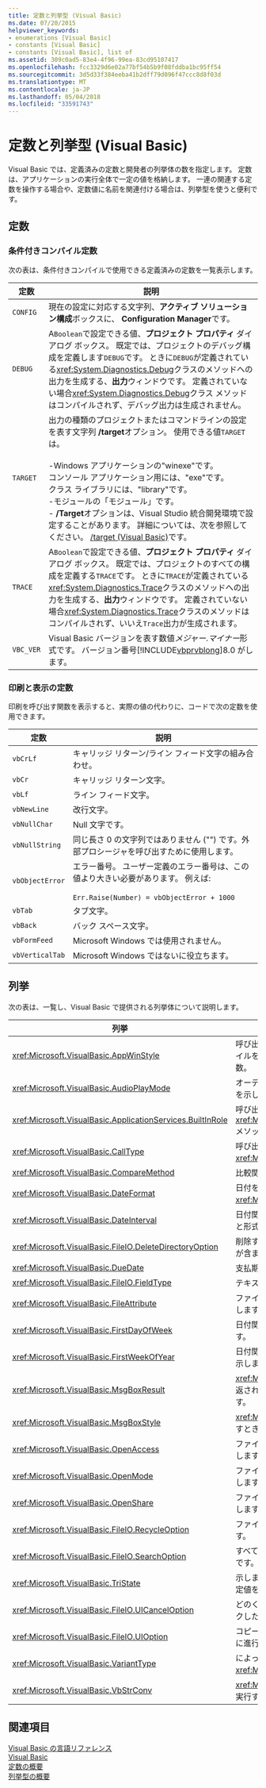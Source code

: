 ```yaml
---
title: 定数と列挙型 (Visual Basic)
ms.date: 07/20/2015
helpviewer_keywords:
- enumerations [Visual Basic]
- constants [Visual Basic]
- constants [Visual Basic], list of
ms.assetid: 309c0ad5-83e4-4f96-99ea-83cd95107417
ms.openlocfilehash: fcc3329d6e02a77bf54b5b9f08fddba1bc95ff54
ms.sourcegitcommit: 3d5d33f384eeba41b2dff79d096f47ccc8d8f03d
ms.translationtype: MT
ms.contentlocale: ja-JP
ms.lasthandoff: 05/04/2018
ms.locfileid: "33591743"
---
```

# <a name="constants-and-enumerations-visual-basic"></a>定数と列挙型 (Visual Basic)
Visual Basic では、定義済みの定数と開発者の列挙体の数を指定します。 定数は、アプリケーションの実行全体で一定の値を格納します。 一連の関連する定数を操作する場合や、定数値に名前を関連付ける場合は、列挙型を使うと便利です。  
  
## <a name="constants"></a>定数  
  
### <a name="conditional-compilation-constants"></a>条件付きコンパイル定数  
 次の表は、条件付きコンパイルで使用できる定義済みの定数を一覧表示します。  
  
|**定数**|**説明**|  
|---|---|  
|`CONFIG`|現在の設定に対応する文字列、**アクティブ ソリューション構成**ボックスに、 **Configuration Manager**です。|  
|`DEBUG`|A`Boolean`で設定できる値、**プロジェクト プロパティ** ダイアログ ボックス。 既定では、プロジェクトのデバッグ構成を定義します`DEBUG`です。 ときに`DEBUG`が定義されている<xref:System.Diagnostics.Debug>クラスのメソッドへの出力を生成する、**出力**ウィンドウです。 定義されていない場合<xref:System.Diagnostics.Debug>クラス メソッドはコンパイルされず、デバッグ出力は生成されません。|  
|`TARGET`|出力の種類のプロジェクトまたはコマンドラインの設定を表す文字列 **/target**オプション。 使用できる値`TARGET`は。<br /><br /> -Windows アプリケーションの"winexe"です。<br />コンソール アプリケーション用には、"exe"です。<br />クラス ライブラリには、"library"です。<br />-モジュールの「モジュール」です。<br />- **/Target**オプションは、Visual Studio 統合開発環境で設定することがあります。 詳細については、次を参照してください。 [/target (Visual Basic)](../../visual-basic/reference/command-line-compiler/target.md)です。|  
|`TRACE`|A`Boolean`で設定できる値、**プロジェクト プロパティ** ダイアログ ボックス。 既定では、プロジェクトのすべての構成を定義する`TRACE`です。 ときに`TRACE`が定義されている<xref:System.Diagnostics.Trace>クラスのメソッドへの出力を生成する、**出力**ウィンドウです。 定義されていない場合<xref:System.Diagnostics.Trace>クラスのメソッドはコンパイルされず、いいえ`Trace`出力が生成されます。|  
|`VBC_VER`|Visual Basic バージョンを表す数値*メジャー*.*マイナー*形式です。 バージョン番号[!INCLUDE[vbprvblong](~/includes/vbprvblong-md.md)]8.0 がします。|  
  
### <a name="print-and-display-constants"></a>印刷と表示の定数  
 印刷を呼び出す関数を表示すると、実際の値の代わりに、コードで次の定数を使用できます。  
  
|**定数**|**説明**|  
|---|---|  
|`vbCrLf`|キャリッジ リターン/ライン フィード文字の組み合わせ。|  
|`vbCr`|キャリッジ リターン文字。|  
|`vbLf`|ライン フィード文字。|  
|`vbNewLine`|改行文字。|  
|`vbNullChar`|Null 文字です。|  
|`vbNullString`|同じ長さ 0 の文字列ではありません ("") です。外部プロシージャを呼び出すために使用します。|  
|`vbObjectError`|エラー番号。 ユーザー定義のエラー番号は、この値より大きい必要があります。 例えば:<br /><br /> `Err.Raise(Number) = vbObjectError + 1000`|  
|`vbTab`|タブ文字。|  
|`vbBack`|バック スペース文字。|  
|`vbFormFeed`|Microsoft Windows では使用されません。|  
|`vbVerticalTab`|Microsoft Windows ではないに役立ちます。|  
  
## <a name="enumerations"></a>列挙  
 次の表は、一覧し、Visual Basic で提供される列挙体について説明します。  
  
|列挙|説明|  
|---|---|  
|<xref:Microsoft.VisualBasic.AppWinStyle>|呼び出すときに呼び出されたプログラムを使用するウィンドウ スタイルを示し、<xref:Microsoft.VisualBasic.Interaction.Shell%2A>関数。|  
|<xref:Microsoft.VisualBasic.AudioPlayMode>|オーディオのメソッドを呼び出すときに、サウンドを再生する方法を示します。|  
|<xref:Microsoft.VisualBasic.ApplicationServices.BuiltInRole>|呼び出すときにチェックするロールの種類を示す、<xref:Microsoft.VisualBasic.ApplicationServices.User.IsInRole%2A>メソッドです。|  
|<xref:Microsoft.VisualBasic.CallType>|呼び出すときに呼び出されるプロシージャの種類を示す、<xref:Microsoft.VisualBasic.Interaction.CallByName%2A>関数。|  
|<xref:Microsoft.VisualBasic.CompareMethod>|比較関数を呼び出すときに、文字列を比較する方法を示します。|  
|<xref:Microsoft.VisualBasic.DateFormat>|日付を表示する方法を示すを呼び出すときに、<xref:Microsoft.VisualBasic.Strings.FormatDateTime%2A>関数。|  
|<xref:Microsoft.VisualBasic.DateInterval>|日付関連の関数を呼び出すときに使用する、日付の間隔の決定方法と形式の設定方法を示します。|  
|<xref:Microsoft.VisualBasic.FileIO.DeleteDirectoryOption>|削除するのには、ディレクトリには、ファイルまたはディレクトリが含まれている場合に実行する内容を指定します。|  
|<xref:Microsoft.VisualBasic.DueDate>|支払期日を示します財務メソッドを呼び出すとき。|  
|<xref:Microsoft.VisualBasic.FileIO.FieldType>|テキスト フィールドを区切るかどうか、または固定幅を示します。|  
|<xref:Microsoft.VisualBasic.FileAttribute>|ファイル アクセス関数を呼び出すときに使用するファイル属性を示します。|  
|<xref:Microsoft.VisualBasic.FirstDayOfWeek>|日付関連の関数を呼び出すときに使用する週の最初の日を示します。|  
|<xref:Microsoft.VisualBasic.FirstWeekOfYear>|日付関連の関数を呼び出すときに使用するには、年度の最初の週を示します。|  
|<xref:Microsoft.VisualBasic.MsgBoxResult>|<xref:Microsoft.VisualBasic.Interaction.MsgBox%2A> 関数によって返され、メッセージ ボックスのどのボタンが押されたかを示します。|  
|<xref:Microsoft.VisualBasic.MsgBoxStyle>|<xref:Microsoft.VisualBasic.Interaction.MsgBox%2A> 関数を呼び出すときに表示するボタンを示します。|  
|<xref:Microsoft.VisualBasic.OpenAccess>|ファイル アクセス関数を呼び出すときに、ファイルを開く方法を示します。|  
|<xref:Microsoft.VisualBasic.OpenMode>|ファイル アクセス関数を呼び出すときに、ファイルを開く方法を示します。|  
|<xref:Microsoft.VisualBasic.OpenShare>|ファイル アクセス関数を呼び出すときに、ファイルを開く方法を示します。|  
|<xref:Microsoft.VisualBasic.FileIO.RecycleOption>|ファイルを完全に削除またはごみ箱に移動するかどうかを指定します。|  
|<xref:Microsoft.VisualBasic.FileIO.SearchOption>|すべてを検索するかどうかを指定または最上位のディレクトリのみです。|  
|<xref:Microsoft.VisualBasic.TriState>|示します、`Boolean`値または数値書式指定の関数を呼び出すときに既定値を使用するかどうか。|  
|<xref:Microsoft.VisualBasic.FileIO.UICancelOption>|どのくらいにする必要がありますを指定します、ユーザーがクリックした場合は実行**キャンセル**操作中にします。|  
|<xref:Microsoft.VisualBasic.FileIO.UIOption>|コピー、削除、またはファイルまたはディレクトリを移動するときに進行状況ダイアログを表示するかどうかを指定します。|  
|<xref:Microsoft.VisualBasic.VariantType>|によって返される、variant オブジェクトの種類を示す、<xref:Microsoft.VisualBasic.Information.VarType%2A>関数。|  
|<xref:Microsoft.VisualBasic.VbStrConv>|<xref:Microsoft.VisualBasic.Strings.StrConv%2A> 関数の呼び出しで実行する変換の種類を示します。|  
  
## <a name="see-also"></a>関連項目  
 [Visual Basic の言語リファレンス](../../visual-basic/language-reference/index.md)  
 [Visual Basic](../../visual-basic/index.md)  
 [定数の概要](../../visual-basic/programming-guide/language-features/constants-enums/constants-overview.md)  
 [列挙型の概要](../../visual-basic/programming-guide/language-features/constants-enums/enumerations-overview.md)
